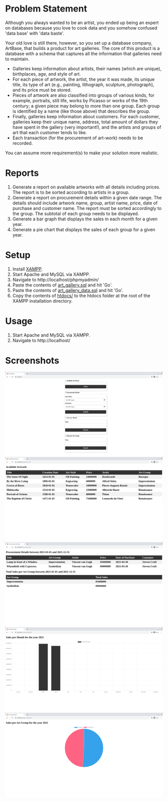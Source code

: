 # Problem Statement

Although you always wanted to be an artist, you ended up being an expert on
databases because you love to cook data and you somehow confused 'data base'
with 'data baste'.

Your old love is still there, however, so you set up a database company, ArtBase,
that builds a product for art galleries. The core of this product is a database
with a schema that captures all the information that galleries need to maintain.

- Galleries keep information about artists, their names (which are unique),
  birthplaces, age, and style of art.
- For each piece of artwork, the artist, the year it was made, its unique title,
  its type of art (e.g., painting, lithograph, sculpture, photograph), and its
  price must be stored.
- Pieces of artwork are also classified into groups of various kinds, for
  example, portraits, still life, works by Picasso or works of the 19th century;
  a given piece may belong to more than one group.
  Each group is identified by a name (like those above) that describes the group.
- Finally, galleries keep information about customers. For each customer,
  galleries keep their unique name, address, total amount of dollars they have
  spent in the gallery (very important!), and the artists and groups of art that
  each customer tends to like.
- Each transaction (for the procurement of art-work) needs to be recorded.

You can assume more requirement(s) to make your solution more realistic.

# Reports

1. Generate a report on available artworks with all details including prices.
   The report is to be sorted according to artists in a group.
2. Generate a report on procurement details within a given date range. The
   details should include artwork name, group, artist name, price, date of
   purchase and customer name. The report must be sorted accordingly to the
   group. The subtotal of each group needs to be displayed.
3. Generate a bar graph that displays the sales in each month for a given year.
4. Generate a pie chart that displays the sales of each group for a given year.

# Setup

1. Install [XAMPP](https://www.apachefriends.org/download.html).
2. Start Apache and MySQL via XAMPP.
3. Navigate to http://localhost/phpmyadmin/
4. Paste the contents of [art_gallery.sql](art_gallery.sql) and hit 'Go'.
5. Paste the contents of [art_gallery_data.sql](art_gallery_data.sql) and hit
   'Go'.
6. Copy the contents of [htdocs/](htdocs/) to the htdocs folder at the root of
   the XAMPP installation directory.

# Usage

1. Start Apache and MySQL via XAMPP.
2. Navigate to http://localhost/

# Screenshots

![index.html](screenshots/index.png?raw=true "Index Page")
![available_art.php](screenshots/available_art.png?raw=true "Available Artwork")
![procurement.php](screenshots/procurement.png?raw=true "Procurement")
![monthly_sales.php](screenshots/monthly_sales.png?raw=true "Monthly Sales")
![grouped_sales.php](screenshots/grouped_sales.png?raw=true "Sales per Art Group")
